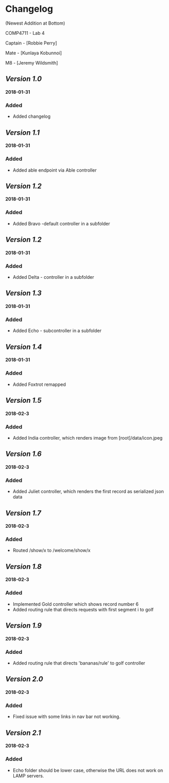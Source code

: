 # Changelog 
(Newest Addition at Bottom)

COMP4711 - Lab 4

Captain - [Robbie Perry]

Mate - [Kunlaya Kobunnoi]

M8 - [Jeremy Wildsmith]

## *Version 1.0*
#### 2018-01-31 
### Added
- Added changelog

## *Version 1.1*
#### 2018-01-31 
### Added
- Added able endpoint via Able controller

## *Version 1.2*
#### 2018-01-31 
### Added
- Added Bravo -default controller in a subfolder

## *Version 1.2*
#### 2018-01-31 
### Added
- Added Delta - controller in a subfolder

## *Version 1.3*
#### 2018-01-31 
### Added
- Added Echo - subcontroller in a subfolder

## *Version 1.4*
#### 2018-01-31 
### Added
- Added Foxtrot remapped

## *Version 1.5*
#### 2018-02-3
### Added
- Added India controller, which renders image from [root]/data/icon.jpeg

## *Version 1.6*
#### 2018-02-3
### Added
- Added Juliet controller, which renders the first record as serialized json data

## *Version 1.7*
#### 2018-02-3
### Added
- Routed /show/x to /welcome/show/x


## *Version 1.8*
#### 2018-02-3
### Added
- Implemented Gold controller which shows record number 6
- Added routing rule that directs requests with first segment i to golf

## *Version 1.9*
#### 2018-02-3
### Added
- Added routing rule that directs 'bananas/rule' to golf controller


## *Version 2.0*
#### 2018-02-3
### Added
- Fixed issue with some links in nav bar not working.

## *Version 2.1*
#### 2018-02-3
### Added
- Echo folder should be lower case, otherwise the URL does not work on LAMP servers.
